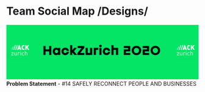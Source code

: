 # Team Social Map  /Designs/

<img src="./img/hz_banner.png">
<b>Problem Statement</b> - #14 SAFELY RECONNECT PEOPLE AND BUSINESSES